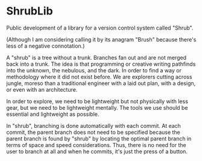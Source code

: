 # ShrubLib

Public development of a library for a version control system called "Shrub".

(Although I am considering calling it by its anagram "Brush" because there's less of
a negative connotation.)

A "shrub" is a tree without a trunk. Branches fan out and are not merged
back into a trunk. The idea is that programming or creative writing pathfinds into 
the unknown, the nebulous, and the dark. In order to find a way or methodology where it 
did not exist before. We are explorers cutting across jungle, moreso than a
traditional engineer with a laid out plan, with a design, or even with an architecture.

In order to explore, we need to be lightweight but not physically with less gear, but we need
to be lightweight mentally. The tools we use should be essential and lightweight as possible.

In "shrub", branching is done automatically with each commit. At each commit, the parent
branch does not need to be specified because the parent branch is found by "shrub"
by locating the optimal parent branch in terms of space and speed considerations. Thus, 
there is no need for the user to branch at all and when he commits, it's just the press 
of a button.

